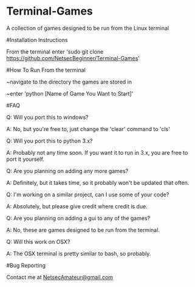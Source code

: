 # Terminal-Games
A collection of games designed to be run from the Linux terminal



#Installation Instructions

From the terminal enter 'sudo git clone https://github.com/NetsecBeginner/Terminal-Games'



#How To Run
From the terminal

  ~navigate to the directory the games are stored in

  ~enter 'python [Name of Game You Want to Start]'
  
#FAQ

Q: Will you port this to windows?

A: No, but you're free to, just change the 'clear' command to 'cls'



Q: Will you port this to python 3.x?

A: Probably not any time soon.  If you want it to run in 3.x, you are free to port it yourself.



Q: Are you planning on adding any more games?

A: Definitely, but it takes time, so it probably won't be updated that often.



Q: I'm working on a similar project, can I use some of your code?

A: Absolutely, but please give credit where credit is due.



Q: Are you planning on adding a gui to any of the games?

A: No, these are games designed to be run from the terminal.



Q: Will this work on OSX?

A: The OSX terminal is pretty similar to bash, so probably.



#Bug Reporting

Contact me at NetsecAmateur@gmail.com
